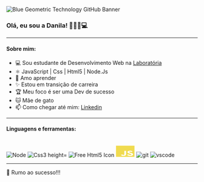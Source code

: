 ![Blue Geometric Technology GitHub Banner](https://github.com/DanilaRamos/DanilaRamos/assets/104326333/24fed378-8963-417b-a59a-e5fa887d80e4)

### Olá, eu sou a Danila! 👋👱‍♀️💻

***

#### Sobre mim:

* 💻 Sou estudante de Desenvolvimento Web na [Laboratória](https://www.laboratoria.la/br)
* ⚛️ JavaScript | Css | Html5 | Node.Js
* 📝 Amo aprender
* ✨ Estou em transição de carreira
* 🏆 Meu foco é ser uma Dev de sucesso
* 🐱 Mãe de gato
* 📫 Como chegar até mim: [Linkedin](https://www.linkedin.com/in/danila-ramos)
 
 ***
 
 #### Linguagens e ferramentas:
 </br>
  <div> 
  
  <img alt="Node" height="30" width="50" src="https://cdn.jsdelivr.net/gh/devicons/devicon/icons/nodejs/nodejs-original.svg"/> 
  <img alt="Css3 height="30" width="30" src="https://www.seekpng.com/png/detail/141-1415372_css3-icon-png.png"/>
  <img alt="Free Html5 Icon" height="30" width="50" src="https://www.freeiconspng.com/uploads/html5-icon-2.png"/> 
  <img alt="Rafa-Js" height="30" width="50" src="https://raw.githubusercontent.com/devicons/devicon/master/icons/javascript/javascript-plain.svg"/>
  <img alt="git" height="30" width="50" src="https://cdn.jsdelivr.net/gh/devicons/devicon/icons/git/git-original.svg" />
  <img alt="vscode" height="30" width="50" src="https://cdn.jsdelivr.net/gh/devicons/devicon/icons/vscode/vscode-original.svg" />
 
 <br>
    
</div>
                                                                                                                            
*** 
                                                                                                                            
🚀 Rumo ao sucesso!!!
                                                                                                                            
<!--
**DanilaRamos/DanilaRamos** is a ✨ _special_ ✨ repository because its `README.md` (this file) appears on your GitHub profile.

####Sobre mim:

- 🔭 I’m currently working on ...
- 🌱 I’m currently learning ...
- 👯 I’m looking to collaborate on ...
- 🤔 I’m looking for help with ...
- 💬 Ask me about ...
- 📫 How to reach me: ...
- 😄 Pronouns: ...
- ⚡ Fun fact: ...
-->
